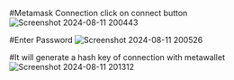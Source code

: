 #Metamask Connection
click on connect button
![Screenshot 2024-08-11 200443](https://github.com/user-attachments/assets/722b01f8-b984-40d0-9e0d-b9340e47e48f)

#Enter Password
![Screenshot 2024-08-11 200526](https://github.com/user-attachments/assets/fe2ba7fd-e462-4a1a-a846-b4b0880320f1)

#It will generate a hash key of connection with metawallet
![Screenshot 2024-08-11 201312](https://github.com/user-attachments/assets/cdd43d84-8a8a-4ab2-9a09-f5c0f3fd2195)
